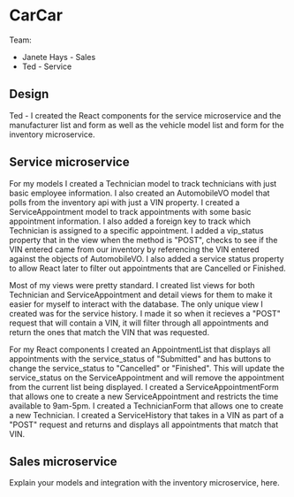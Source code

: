 # CarCar

Team:

* Janete Hays - Sales
* Ted - Service

## Design

Ted - I created the React components for the service microservice and the manufacturer list and form as well as the vehicle model list and form for the inventory microservice.

## Service microservice

For my models I created a Technician model to track technicians with just basic employee information. I also created an AutomobileVO model that polls from the inventory api with just a VIN property. I created a ServiceAppointment model to track appointments with some basic appointment information. I also added a foreign key to track which Technician is assigned to a specific appointment. I added a vip_status property that in the view when the method is "POST", checks to see if the VIN entered came from our inventory by referencing the VIN entered against the objects of AutomobileVO. I also added a service status property to allow React later to filter out appointments that are Cancelled or Finished.

Most of my views were pretty standard. I created list views for both Technician and ServiceAppointment and detail views for them to make it easier for myself to interact with the database. The only unique view I created was for the service history. I made it so when it recieves a "POST" request that will contain a VIN, it will filter through all appointments and return the ones that match the VIN that was requested.

For my React components I created an AppointmentList that displays all appointments with the service_status of "Submitted" and has buttons to change the service_status to "Cancelled" or "Finished". This will update the service_status on the ServiceAppointment and will remove the appointment from the current list being displayed. I created a ServiceAppointmentForm that allows one to create a new ServiceAppointment and restricts the time available to 9am-5pm. I created a TechnicianForm that allows one to create a new Technician. I created a ServiceHistory that takes in a VIN as part of a "POST" request and returns and displays all appointments that match that VIN.

## Sales microservice

Explain your models and integration with the inventory
microservice, here.
